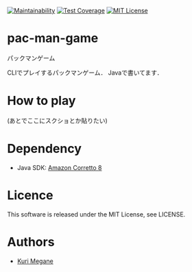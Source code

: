 [![Maintainability](https://api.codeclimate.com/v1/badges/0486eae61dc0c74bf8de/maintainability)](https://codeclimate.com/github/kuri-megane/pac-man-game/maintainability)
[![Test Coverage](https://api.codeclimate.com/v1/badges/0486eae61dc0c74bf8de/test_coverage)](https://codeclimate.com/github/kuri-megane/pac-man-game/test_coverage)
[![MIT License](http://img.shields.io/badge/license-MIT-blue.svg?style=flat)](LICENSE)

# pac-man-game

パックマンゲーム

CLIでプレイするパックマンゲーム．
Javaで書いてます．

# How to play

(あとでここにスクショとか貼りたい)

# Dependency

- Java SDK: [Amazon Corretto 8](https://docs.aws.amazon.com/ja_jp/corretto/latest/corretto-8-ug/downloads-list.html)

# Licence
This software is released under the MIT License, see LICENSE.

# Authors

- [Kuri Megane](https://github.com/kuri-megane)

